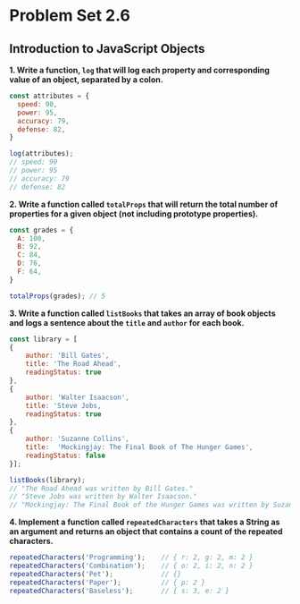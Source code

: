 # Problem Set 2.6
## Introduction to JavaScript Objects

**1. Write a function, `log` that will log each property and corresponding value of an object, separated by a colon.**

  ```javascript
  const attributes = {
    speed: 90,
    power: 95,
    accuracy: 79,
    defense: 82,
  }

  log(attributes);
  // speed: 90
  // power: 95
  // accuracy: 79
  // defense: 82
  ```

**2. Write a function called `totalProps` that will return the total number of properties for a given object (not including prototype properties).**

  ```javascript
  const grades = {
    A: 100,
    B: 92,
    C: 84,
    D: 76,
    F: 64,
  }

  totalProps(grades); // 5
  ```

**3. Write a function called `listBooks` that takes an array of book objects and logs a sentence about the `title` and `author` for each book.**

  ```javascript
  const library = [ 
  {
      author: 'Bill Gates',
      title: 'The Road Ahead',
      readingStatus: true
  },
  {
      author: 'Walter Isaacson',
      title: 'Steve Jobs,
      readingStatus: true
  },
  {
      author: 'Suzanne Collins',
      title:  'Mockingjay: The Final Book of The Hunger Games', 
      readingStatus: false
  }];

  listBooks(library);
  // "The Road Ahead was written by Bill Gates."
  // "Steve Jobs was written by Walter Isaacson."
  // "Mockingjay: The Final Book of the Hunger Games was written by Suzanne Collins."
  ```

**4. Implement a function called `repeatedCharacters` that takes a String as an argument and returns an object that contains a count of the repeated characters.**

  ```javascript
  repeatedCharacters('Programming');    // { r: 2, g: 2, m: 2 }
  repeatedCharacters('Combination');    // { o: 2, i: 2, n: 2 }
  repeatedCharacters('Pet');            // {}
  repeatedCharacters('Paper');          // { p: 2 }
  repeatedCharacters('Baseless');       // { s: 3, e: 2 }
  ```
